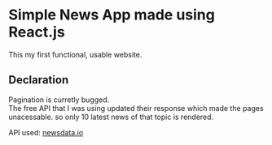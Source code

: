 
# Simple News App made using React.js

This my first functional, usable website.


## Declaration

Pagination is curretly bugged.\
The free API that I was using updated their response which made the pages unacessable. so only 10 latest news of that topic is rendered.

API used: [newsdata.io](https://newsdata.io/)

